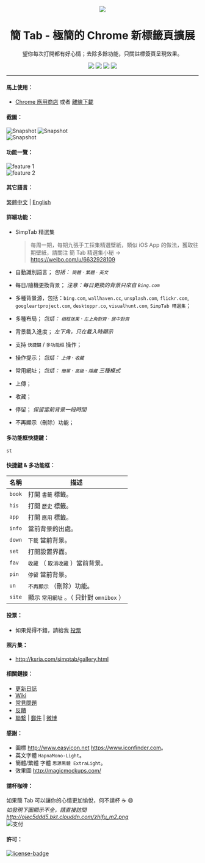 <p align="center"><img src="http://simptab.qiniudn.com/logo@192.png" /></p>
<h1 align="center">簡 Tab - 極簡的 Chrome 新標籤頁擴展</h1>
<p align="center">望你每次打開都有好心情；去除多餘功能，只關註標簽頁呈現效果。</p>
<p align="center">
   <a href="https://github.com/kenshin/simptab/releases"><img src="https://img.shields.io/badge/lastest_version-1.5.1-blue.svg"></a>
   <a target="_blank" href="http://ksria.com/simptab"><img src="https://img.shields.io/badge/website-_simptab.ksria.com-1DBA90.svg"></a>
   <a target="_blank" href="https://chrome.google.com/webstore/detail/simptab-new-tab/kbgmbmkhepchmmcnbdbclpkpegbgikjc"><img src="https://img.shields.io/badge/download-_chrome_webstore-brightgreen.svg"></a>
   <a href="http://ksria.com/simptab/crx/1.5.1/simptab.crx"><img src="https://img.shields.io/badge/download-_crx-brightgreen.svg"></a>
</p>

***

#### 馬上使用：
* [Chrome 應用商店](https://chrome.google.com/webstore/detail/simptab-new-tab/kbgmbmkhepchmmcnbdbclpkpegbgikjc) 或者 [離線下載](http://ksria.com/simptab/crx/1.5.1/simptab.crx)

#### 截圖：
![Snapshot](http://i.imgur.com/xN58aJ2.jpg)
![Snapshot](https://i.imgur.com/7HuDEdph.png)  
![Snapshot](https://i.imgur.com/uhB78LTh.png)  

#### 功能一覽：
![feature 1](http://i.imgur.com/BZGMo4p.jpg)  
![feature 2](http://i.imgur.com/auWFlc9.jpg)

#### 其它語言：
[繁體中文](https://github.com/kenshin/simptab/blob/master/README.tw.md) | [English](https://github.com/kenshin/simptab/blob/master/README.en.md)

#### 詳細功能：
- SimpTab 精選集  
  > 每周一期，每期九張手工採集精選壁紙，類似 iOS App 的做法，獲取往期壁紙，請關注 簡 Tab 精選集小秘 → https://weibo.com/u/6632928109

- 自動識別語言； _包括： `簡體` · `繁體` · `英文`_ 
- 每日/隨機更換背景； _注意：每日更換的背景只來自 `Bing.com`_ 
- 多種背景源，包括：`bing.com`, `wallhaven.cc`, `unsplash.com`, `flickr.com`, `googleartproject.com`, `desktoppr.co`, `visualhunt.com`, `SimpTab 精選集`；
- 多種布局； _包括： `相框效果` · `左上角對齊` · `居中對齊`_ 
- 背景載入進度； _左下角，只在載入時顯示_ 
- 支持 `快捷鍵` / `多功能框` 操作；
- 操作提示； _包括： `上傳` · `收藏`_ 
- 常用網址； _包括： `簡單` · `高級` · `隱藏` 三種模式_ 
- 上傳；
- 收藏；
- 停留； _保留當前背景一段時間_ 
- 不再顯示（刪除）功能；

#### 多功能框快捷鍵：
`st`

#### 快捷鍵 & 多功能框：
名稱 | 描述
------ | ------
`book` | 打開 `書籤` 標籤。
`his ` | 打開 `歷史` 標籤。
`app ` | 打開 `應用` 標籤。
`info` | 當前背景的出處。
`down` | `下載` 當前背景。
`set ` | 打開設置界面。
`fav`  | `收藏` （ `取消收藏` ）當前背景。
`pin`  | `停留` 當前背景。
`un`   | `不再顯示` （刪除）功能。
`site` | 顯示 `常用網址` 。（ 只針對 `omnibox` ）

#### 投票：
* 如果覺得不錯，請給我 [投票](https://chrome.google.com/webstore/detail/simptab-new-tab/kbgmbmkhepchmmcnbdbclpkpegbgikjc)

#### 照片集：
* <http://ksria.com/simptab/gallery.html>

#### 相關鏈接：
* [更新日誌](https://github.com/kenshin/simptab/blob/master/CHANGELOG.md)
* [Wiki](https://github.com/kenshin/simptab/wiki)
* [常見問題](https://github.com/Kenshin/simptab/wiki/常見問題)
* [反饋](https://github.com/kenshin/simptab/issues)
* [聯繫](http://kenshin.wang) | [郵件](kenshin@ksria.com) | [微博](http://weibo.com/23784148)

#### 感謝：
- 圖標 <http://www.easyicon.net> <https://www.iconfinder.com>。
- 英文字體 `HapnaMono-Light`。
- 簡體/繁體 字體 `思源黑體 ExtraLight`。
- 效果圖 <http://magicmockups.com/>

#### 請杯咖啡：
如果簡 Tab 可以讓你的心情更加愉悅，何不請杯 ☕ :smile:  
_如發現下圖顯示不全，請直接訪問 http://ojec5ddd5.bkt.clouddn.com/zhifu_m2.png_  
![支付](http://ojec5ddd5.bkt.clouddn.com/zhifu_m2.png)

#### 許可：
[![license-badge]][license-link]

<!-- Link -->
[license-badge]:    https://img.shields.io/github/license/mashape/apistatus.svg
[license-link]:     https://opensource.org/licenses/MIT

